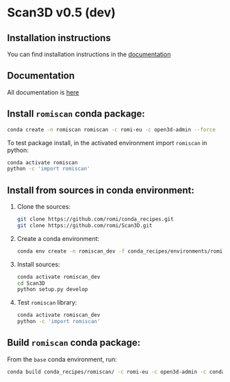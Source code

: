 # Scan3D v0.5 (dev)

## Installation instructions

You can find installation instructions in the [documentation](https://romi.github.io/html/romiscan.html#installation)

## Documentation

All documentation is [here](https://romi.github.io/html/romiscan.html)

## Install `romiscan` conda package:
```bash
conda create -n romiscan romiscan -c romi-eu -c open3d-admin --force
```
To test package install, in the activated environment import `romiscan` in python:
```bash
conda activate romiscan
python -c 'import romiscan'
```

## Install from sources in conda environment:

1. Clone the sources:
    ```bash
    git clone https://github.com/romi/conda_recipes.git
    git clone https://github.com/romi/Scan3D.git
    ```
2. Create a conda environment:
    ```bash
    conda env create -n romiscan_dev -f conda_recipes/environments/romiscan_0.5.yaml
    ```
3. Install sources:
   ```bash
   conda activate romiscan_dev
   cd Scan3D
   python setup.py develop
   ```
4. Test `romiscan` library:
   ```bash
   conda activate romiscan_dev
   python -c 'import romiscan'
   ```

## Build `romiscan` conda package:
From the `base` conda environment, run:
```bash
conda build conda_recipes/romiscan/ -c romi-eu -c open3d-admin -c conda-forge --user romi-eu
```